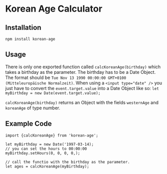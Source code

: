 # Korean Age Calculator

## Installation

`npm install korean-age`

## Usage

There is only one exported function called `calcKoreanAge(birthday)` which takes a birthday as the parameter. The birthday has to be a Date Object. The format should be `Tue Nov 13 1990 00:00:00 GMT+0100 (Mitteleuropäische Normalzeit)`. When using a `<input type="date" />` you just have to convert the `event.target.value` into a Date Object like so: `let myBirthday = new Date(event.target.value);`

`calcKoreanAge(birthday)` returns an Object with the fields `westernAge` and `koreanAge` of type number.

## Example Code

```
import {calcKoreanAge} from 'korean-age';

let myBirthday = new Date('1997-03-14);
// you can set the hours to 00:00:00
myBirthday.setHours(0, 0, 0, 0,);

// call the functio with the birthday as the parameter.
let ages = calcKoreanAge(myBirthday);

```
